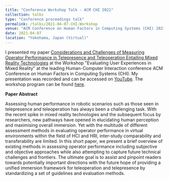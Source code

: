 ```yaml
---
title: "Conference Workshop Talk - ACM CHI 2021"
collection: talks
type: "Conference proceedings talk"
permalink: /talks/2021-04-07-CHI-Workshop
venue: "ACM Conference on Human Factors in Computing Systems (CHI) 2021 (Evaluating User Experiences in Mixed Reality Workshop)"
date: 2021-04-07
location: "Yokohama, Japan (Virtual)"
---
```


I presented my paper [Considerations and Challenges of Measuring Operator Performance in Telepresence and Teleoperation Entailing Mixed Reality Technologies](https://arxiv.org/pdf/2103.12702.pdf) at the Workshop "Evaluating User Experiences in Mixed Reality" at the leading Human-Computer Interaction conference ACM Conference on Human Factors in Computing Systems (CHI). My presentation was recorded and can be accessed on [YouTube](https://www.youtube.com/watch?v=0wRXuJ3RBe0). The workshop program can be found [here](https://sputze.github.io/evaluating-mr/paper/#considerations-and-challenges-of-measuring-operator-performance-in-telepresence-and-teleoperation-entailing-mixed-reality-technologies).

<b> Paper Abstract </b>

Assessing human performance in robotic scenarios such as those seen in telepresence and teleoperation has always been a challenging task. With the recent spike in mixed reality technologies and the subsequent focus by researchers, new pathways have opened in elucidating human perception and maximising overall immersion. Yet with the multitude of different assessment methods in evaluating operator performance in virtual environments within the field of HCI and HRI, inter-study comparability and transferability are limited. In this short paper, we present a brief overview of existing methods in assessing operator performance including subjective and objective approaches while also attempting to capture future technical challenges and frontiers. The ultimate goal is to assist and pinpoint readers towards potentially important directions with the future hope of providing a unified immersion framework for teleoperation and telepresence by standardizing a set of guidelines and evaluation methods.



